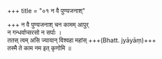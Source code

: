 +++
title = "०१ न वै पुण्यजनाश्"

+++
न वै पुण्यजनाश् चन कामम् आपुर्  
न गन्धर्वाप्सरसो न सर्पाः ।  
ततस् त्वम् असि ज्यायान् विश्वहा महांस् +++(Bhatt. jyāyāṃ)+++  
तस्मै ते काम नम इत् कृणोमि ॥